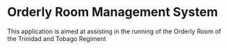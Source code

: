 
# Orderly Room Management System

This application is aimed at assisting in the running of the Orderly Room of the Trinidad and Tobago Regiment  
